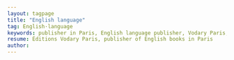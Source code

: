 ```yaml
---
layout: tagpage
title: "English language"
tag: English·language
keywords: publisher in Paris, English language publisher, Vodary Paris, publishing company
resume: Éditions Vodary Paris, publisher of English books in Paris
author: 
---
```


